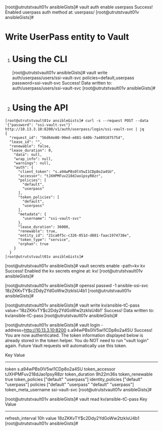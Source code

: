[root@utrutstvault01v ansibleGists]# vault auth enable userpass
Success! Enabled userpass auth method at: userpass/
[root@utrutstvault01v ansibleGists]#

Write  UserPass entity to Vault
======================================

  1. Using the CLI
     ===========================

      [root@utrutstvault01v ansibleGists]# vault write auth/userpass/users/ssi-vault-svc policies=default,userpass password=ssi-vault-svc
      Success! Data written to: auth/userpass/users/ssi-vault-svc
      [root@utrutstvault01v ansibleGists]#

  2. Using the API
     ===========================

    [root@utrutstvault01v ansibleGists]# curl -s --request POST --data '{"password": "ssi-vault-svc"}'  http://10.13.3.10:8200/v1/auth/userpass/login/ssi-vault-svc | jq
    {
      "request_id": "56d64e80-99ed-e881-640b-7a4091075754",
      "lease_id": "",
      "renewable": false,
      "lease_duration": 0,
        "data": null,
        "wrap_info": null,
        "warnings": null,
        "auth": {
          "client_token": "s.a94wPBs0lV5wI1CDp8o2a4SU",
          "accessor": "tJXHPMFuv218dJao1psyR8zr",
          "policies": [
            "default",
            "userpass"
          ],
          "token_policies": [
            "default",
            "userpass"
          ],
          "metadata": {
            "username": "ssi-vault-svc"
          },
          "lease_duration": 36000,
          "renewable": true,
          "entity_id": "21ca0f5c-c326-051d-d881-faac1974738e",
          "token_type": "service",
          "orphan": true
        }
      }
    [root@utrutstvault01v ansibleGists]#

[root@utrutstvault01v ansibleGists]# vault secrets enable -path=kv kv
Success! Enabled the kv secrets engine at: kv/
[root@utrutstvault01v ansibleGists]#

[root@utrutstvault01v ansibleGists]# openssl passwd -1 ansible-ssi-svc
$1$8zZKKvTY$c2Ddy2YdGoWw2tzkIsU4b1
[root@utrutstvault01v ansibleGists]#

[root@utrutstvault01v ansibleGists]# vault write kv/ansible-tC-pass value='$1$8zZKKvTY$c2Ddy2YdGoWw2tzkIsU4b1'
Success! Data written to: kv/ansible-tC-pass
[root@utrutstvault01v ansibleGists]#

[root@utrutstvault01v ansibleGists]# vault login -address=http://10.13.3.10:8200 s.a94wPBs0lV5wI1CDp8o2a4SU
Success! You are now authenticated. The token information displayed below
is already stored in the token helper. You do NOT need to run "vault login"
again. Future Vault requests will automatically use this token.

Key                    Value
---                    -----
token                  s.a94wPBs0lV5wI1CDp8o2a4SU
token_accessor         tJXHPMFuv218dJao1psyR8zr
token_duration         9h22m36s
token_renewable        true
token_policies         ["default" "userpass"]
identity_policies      ["default" "userpass"]
policies               ["default" "userpass" "default" "userpass"]
token_meta_username    ssi-vault-svc
[root@utrutstvault01v ansibleGists]#

[root@utrutstvault01v ansibleGists]# vault read kv/ansible-tC-pass
Key                 Value
---                 -----
refresh_interval    10h
value               $1$8zZKKvTY$c2Ddy2YdGoWw2tzkIsU4b1
[root@utrutstvault01v ansibleGists]#
